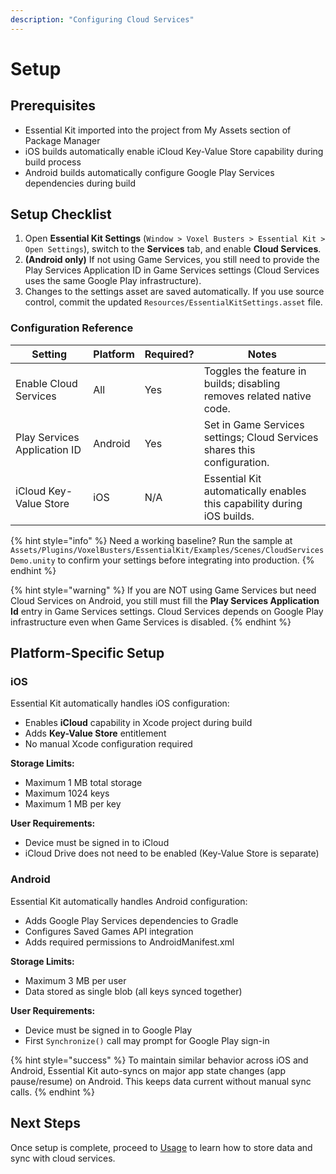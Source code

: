 ```yaml
---
description: "Configuring Cloud Services"
---
```


# Setup

## Prerequisites
- Essential Kit imported into the project from My Assets section of Package Manager
- iOS builds automatically enable iCloud Key-Value Store capability during build process
- Android builds automatically configure Google Play Services dependencies during build

## Setup Checklist
1. Open **Essential Kit Settings** (`Window > Voxel Busters > Essential Kit > Open Settings`), switch to the **Services** tab, and enable **Cloud Services**.
2. **(Android only)** If not using Game Services, you still need to provide the Play Services Application ID in Game Services settings (Cloud Services uses the same Google Play infrastructure).
3. Changes to the settings asset are saved automatically. If you use source control, commit the updated `Resources/EssentialKitSettings.asset` file.

### Configuration Reference
| Setting | Platform | Required? | Notes |
| --- | --- | --- | --- |
| Enable Cloud Services | All | Yes | Toggles the feature in builds; disabling removes related native code. |
| Play Services Application ID | Android | Yes | Set in Game Services settings; Cloud Services shares this configuration. |
| iCloud Key-Value Store | iOS | N/A | Essential Kit automatically enables this capability during iOS builds. |

{% hint style="info" %}
Need a working baseline? Run the sample at `Assets/Plugins/VoxelBusters/EssentialKit/Examples/Scenes/CloudServicesDemo.unity` to confirm your settings before integrating into production.
{% endhint %}

{% hint style="warning" %}
If you are NOT using Game Services but need Cloud Services on Android, you still must fill the **Play Services Application Id** entry in Game Services settings. Cloud Services depends on Google Play infrastructure even when Game Services is disabled.
{% endhint %}

## Platform-Specific Setup

### iOS
Essential Kit automatically handles iOS configuration:
- Enables **iCloud** capability in Xcode project during build
- Adds **Key-Value Store** entitlement
- No manual Xcode configuration required

**Storage Limits:**
- Maximum 1 MB total storage
- Maximum 1024 keys
- Maximum 1 MB per key

**User Requirements:**
- Device must be signed in to iCloud
- iCloud Drive does not need to be enabled (Key-Value Store is separate)

### Android
Essential Kit automatically handles Android configuration:
- Adds Google Play Services dependencies to Gradle
- Configures Saved Games API integration
- Adds required permissions to AndroidManifest.xml

**Storage Limits:**
- Maximum 3 MB per user
- Data stored as single blob (all keys synced together)

**User Requirements:**
- Device must be signed in to Google Play
- First `Synchronize()` call may prompt for Google Play sign-in

{% hint style="success" %}
To maintain similar behavior across iOS and Android, Essential Kit auto-syncs on major app state changes (app pause/resume) on Android. This keeps data current without manual sync calls.
{% endhint %}

## Next Steps
Once setup is complete, proceed to [Usage](usage.md) to learn how to store data and sync with cloud services.
